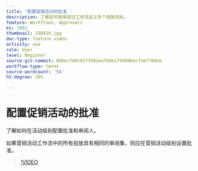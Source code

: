 ```yaml
---
title: '配置促销活动的批准 '
description: 了解如何使用定位工作流定义多个投放目标。
feature: Workflows, Approvals
kt: 7991
thumbnail: 338826.jpg
doc-type: feature video
activity: use
role: User
level: Beginner
source-git-commit: 806ecfd0c9377b82eef68e1f9499becfe67704eb
workflow-type: tm+mt
source-wordcount: '54'
ht-degree: 20%

---
```



# 配置促销活动的批准

了解如何在活动级别配置批准和审阅人。  

如果营销活动工作流中的所有投放具有相同的审阅集，则应在营销活动级别设置批准。

>[!VIDEO](https://video.tv.adobe.com/v/338826?quality=12)
